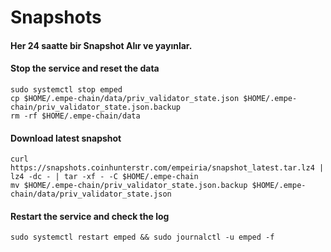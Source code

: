 # Snapshots

#### Her 24 saatte bir Snapshot Alır ve yayınlar. <a href="#stop-the-service-and-reset-the-data" id="stop-the-service-and-reset-the-data"></a>

#### Stop the service and reset the data <a href="#stop-the-service-and-reset-the-data" id="stop-the-service-and-reset-the-data"></a>

```
sudo systemctl stop emped
cp $HOME/.empe-chain/data/priv_validator_state.json $HOME/.empe-chain/priv_validator_state.json.backup
rm -rf $HOME/.empe-chain/data
```

#### Download latest snapshot <a href="#download-latest-snapshot" id="download-latest-snapshot"></a>

```
curl https://snapshots.coinhunterstr.com/empeiria/snapshot_latest.tar.lz4 | lz4 -dc - | tar -xf - -C $HOME/.empe-chain
mv $HOME/.empe-chain/priv_validator_state.json.backup $HOME/.empe-chain/data/priv_validator_state.json
```

#### Restart the service and check the log <a href="#restart-the-service-and-check-the-log" id="restart-the-service-and-check-the-log"></a>

```
sudo systemctl restart emped && sudo journalctl -u emped -f
```
